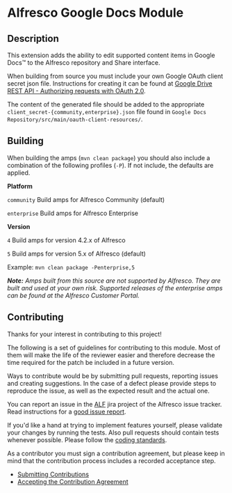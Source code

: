 Alfresco Google Docs Module
===========================

Description
-----------

This extension adds the ability to edit supported content items in Google Docs&trade; to the Alfresco repository and Share interface.

When building from source you must include your own Google OAuth client secret json file. Instructions for creating it can be found at [Google Drive REST API - Authorizing requests with OAuth 2.0](https://developers.google.com/drive/v3/web/about-auth).

The content of the generated file should be added to the appropriate `client_secret-{community,enterprise}.json` file found in `Google Docs Repository/src/main/oauth-client-resources/`.

Building
--------

When building the amps (`mvn clean package`) you should also include a combination of the following profiles (`-P`). If not include, the defaults are applied.

**Platform**

`community` Build amps for Alfresco Community (default)

`enterprise` Build amps for Alfresco Enterprise

**Version**

`4` Build amps for version 4.2.x of Alfresco

`5` Build amps for version 5.x of Alfresco (default)

Example: `mvn clean package -Penterprise,5`
	
***Note:** Amps built from this source are not supported by Alfresco. They are built and used at your own risk. Supported releases of the enterprise amps can be found at the Alfresco Customer Portal.*

Contributing
------------
Thanks for your interest in contributing to this project!

The following is a set of guidelines for contributing to this module. Most of them will make the life of the reviewer easier and therefore decrease the time required for the patch be included in a future version.

Ways to contribute would be by submitting pull requests, reporting issues and creating suggestions. In the case of a defect please provide steps to reproduce the issue, as well as the expected result and the actual one.

You can report an issue in the [ALF](https://issues.alfresco.com/jira/projects/ALF/issues) jira project of the Alfresco issue tracker. Read instructions for a [good issue report](https://community.alfresco.com/docs/DOC-6263-reporting-an-issue).

If you'd like a hand at trying to implement features yourself, please validate your changes by running the tests. Also pull requests should contain tests whenever possible. Please follow the [coding standards](https://community.alfresco.com/docs/DOC-4658-coding-standards).

As a contributor you must sign a contribution agreement, but please keep in mind that the contribution process includes a recorded acceptance step.

* [Submitting Contributions](https://community.alfresco.com/docs/DOC-6269-submitting-contributions)
* [Accepting the Contribution Agreement](https://community.alfresco.com/docs/DOC-7070-alfresco-contribution-agreement)



